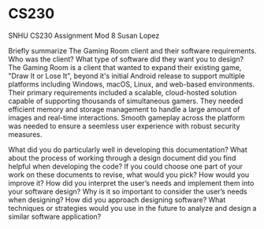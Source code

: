 # CS230
SNHU CS230 Assignment Mod 8
Susan Lopez 

Briefly summarize The Gaming Room client and their software requirements. Who was the client? What type of software did they want you to design?  The Gaming Room is a client that wanted to expand their existing game, "Draw It or Lose It", beyond it's initial Android release to support multiple platforms including Windows, macOS, Linux, and web-based environments.  Their primary requirements included a scalable, cloud-hosted solution capable of supporting thousands of simultaneous gamers. They needed efficient memory and storage management to handle a large amount of images and real-time interactions.  Smooth gameplay across the platform was needed to ensure a seemless user experience with robust security measures.  

What did you do particularly well in developing this documentation?
What about the process of working through a design document did you find helpful when developing the code?
If you could choose one part of your work on these documents to revise, what would you pick? How would you improve it?
How did you interpret the user’s needs and implement them into your software design? Why is it so important to consider the user’s needs when designing?
How did you approach designing software? What techniques or strategies would you use in the future to analyze and design a similar software application?
